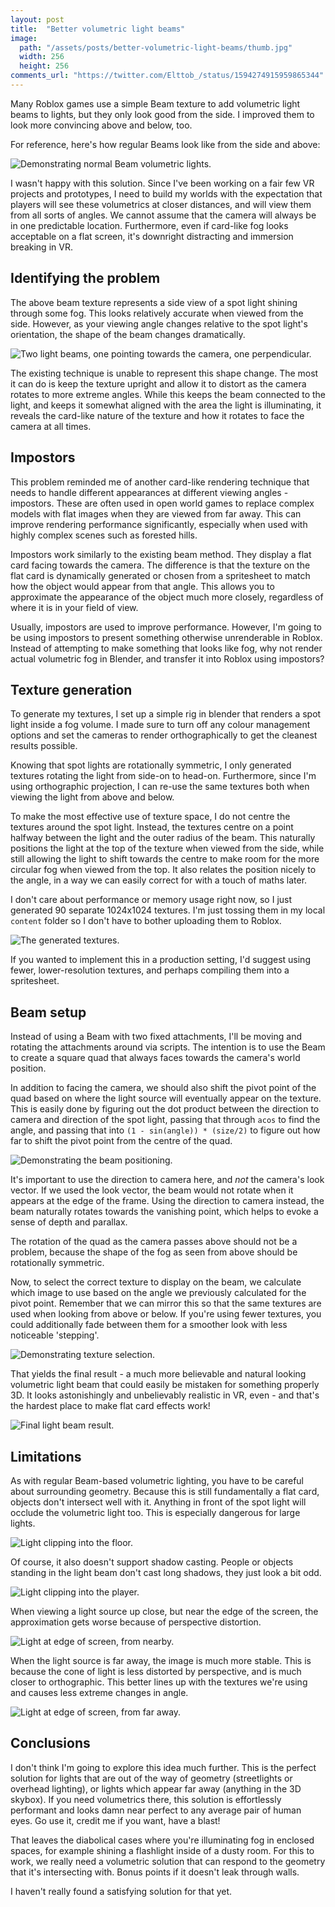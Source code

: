```yaml
---
layout: post
title:  "Better volumetric light beams"
image:
  path: "/assets/posts/better-volumetric-light-beams/thumb.jpg"
  width: 256
  height: 256
comments_url: "https://twitter.com/Elttob_/status/1594274915959865344"
---
```


Many Roblox games use a simple Beam texture to add volumetric light beams to
lights, but they only look good from the side. I improved them to look more
convincing above and below, too.

For reference, here's how regular Beams look like from the side and above:

![Demonstrating normal Beam volumetric lights.](/assets/posts/better-volumetric-light-beams/before.jpg)

I wasn't happy with this solution. Since I've been working on a fair few VR
projects and prototypes, I need to build my worlds with the expectation that
players will see these volumetrics at closer distances, and will view them from
all sorts of angles. We cannot assume that the camera will always be in one
predictable location. Furthermore, even if card-like fog looks acceptable on a
flat screen, it's downright distracting and immersion breaking in VR.

## Identifying the problem

The above beam texture represents a side view of a spot light shining through
some fog. This looks relatively accurate when viewed from the side. However, as
your viewing angle changes relative to the spot light's orientation, the shape
of the beam changes dramatically.

![Two light beams, one pointing towards the camera, one perpendicular.](/assets/posts/better-volumetric-light-beams/volumetric-shapes.jpg)

The existing technique is unable to represent this shape change. The most it can
do is keep the texture upright and allow it to distort as the camera rotates to
more extreme angles. While this keeps the beam connected to the light, and keeps
it somewhat aligned with the area the light is illuminating, it reveals the
card-like nature of the texture and how it rotates to face the camera at all
times.

## Impostors

This problem reminded me of another card-like rendering technique that needs to
handle different appearances at different viewing angles - impostors. These are
often used in open world games to replace complex models with flat images when
they are viewed from far away. This can improve rendering performance
significantly, especially when used with highly complex scenes such as forested
hills.

Impostors work similarly to the existing beam method. They display a flat card
facing towards the camera. The difference is that the texture on the flat card
is dynamically generated or chosen from a spritesheet to match how the object
would appear from that angle. This allows you to approximate the appearance of
the object much more closely, regardless of where it is in your field of view.

Usually, impostors are used to improve performance. However, I'm going to be
using impostors to present something otherwise unrenderable in Roblox. Instead
of attempting to make something that looks like fog, why not render actual
volumetric fog in Blender, and transfer it into Roblox using impostors?

## Texture generation

To generate my textures, I set up a simple rig in blender that renders a spot
light inside a fog volume. I made sure to turn off any colour management options
and set the cameras to render orthographically to get the cleanest results
possible.

Knowing that spot lights are rotationally symmetric, I only generated textures
rotating the light from side-on to head-on. Furthermore, since I'm using
orthographic projection, I can re-use the same textures both when viewing the
light from above and below.

To make the most effective use of texture space, I do not centre the textures
around the spot light. Instead, the textures centre on a point halfway between
the light and the outer radius of the beam. This naturally positions the light
at the top of the texture when viewed from the side, while still allowing the
light to shift towards the centre to make room for the more circular fog when
viewed from the top. It also relates the position nicely to the angle, in a way
we can easily correct for with a touch of maths later.

I don't care about performance or memory usage right now, so I just generated
90 separate 1024x1024 textures. I'm just tossing them in my local `content`
folder so I don't have to bother uploading them to Roblox.

![The generated textures.](/assets/posts/better-volumetric-light-beams/textures.jpg)

If you wanted to implement this in a production setting, I'd suggest using
fewer, lower-resolution textures, and perhaps compiling them into a spritesheet.

## Beam setup

Instead of using a Beam with two fixed attachments, I'll be moving and rotating
the attachments around via scripts. The intention is to use the Beam to create
a square quad that always faces towards the camera's world position.

In addition to facing the camera, we should also shift the pivot point of the
quad based on where the light source will eventually appear on the texture. This
is easily done by figuring out the dot product between the direction to camera
and direction of the spot light, passing that through `acos` to find the angle,
and passing that into `(1 - sin(angle)) * (size/2)` to figure out how far to
shift the pivot point from the centre of the quad.

![Demonstrating the beam positioning.](/assets/posts/better-volumetric-light-beams/beam-setup.gif)

It's important to use the direction to camera here, and *not* the camera's look
vector. If we used the look vector, the beam would not rotate when it appears at
the edge of the frame. Using the direction to camera instead, the beam naturally
rotates towards the vanishing point, which helps to evoke a sense of depth and
parallax.

The rotation of the quad as the camera passes above should not be a problem,
because the shape of the fog as seen from above should be rotationally symmetric.

Now, to select the correct texture to display on the beam, we calculate which
image to use based on the angle we previously calculated for the pivot point.
Remember that we can mirror this so that the same textures are used when looking
from above or below. If you're using fewer textures, you could additionally
fade between them for a smoother look with less noticeable 'stepping'.

![Demonstrating texture selection.](/assets/posts/better-volumetric-light-beams/texture-selection.gif)

That yields the final result - a much more believable and natural looking
volumetric light beam that could easily be mistaken for something properly 3D.
It looks astonishingly and unbelievably realistic in VR, even - and that's the
hardest place to make flat card effects work!

![Final light beam result.](/assets/posts/better-volumetric-light-beams/final-result.jpg)

## Limitations

As with regular Beam-based volumetric lighting, you have to be careful about
surrounding geometry. Because this is still fundamentally a flat card, objects
don't intersect well with it. Anything in front of the spot light will occlude
the volumetric light too. This is especially dangerous for large lights.

![Light clipping into the floor.](/assets/posts/better-volumetric-light-beams/floor-clipping.jpg)

Of course, it also doesn't support shadow casting. People or objects standing in
the light beam don't cast long shadows, they just look a bit odd.

![Light clipping into the player.](/assets/posts/better-volumetric-light-beams/player-clipping.jpg)

When viewing a light source up close, but near the edge of the screen, the
approximation gets worse because of perspective distortion.

![Light at edge of screen, from nearby.](/assets/posts/better-volumetric-light-beams/stability-near.gif)

When the light source is far away, the image is much more stable. This is
because the cone of light is less distorted by perspective, and is much closer
to orthographic. This better lines up with the textures we're using and causes
less extreme changes in angle.

![Light at edge of screen, from far away.](/assets/posts/better-volumetric-light-beams/stability-far.gif)

## Conclusions

I don't think I'm going to explore this idea much further. This is the perfect
solution for lights that are out of the way of geometry (streetlights or
overhead lighting), or lights which appear far away (anything in the 3D skybox).
If you need volumetrics there, this solution is effortlessly performant and
looks damn near perfect to any average pair of human eyes. Go use it, credit me
if you want, have a blast!

That leaves the diabolical cases where you're illuminating fog in enclosed
spaces, for example shining a flashlight inside of a dusty room. For this to
work, we really need a volumetric solution that can respond to the geometry that
it's intersecting with. Bonus points if it doesn't leak through walls.

I haven't really found a satisfying solution for that yet.